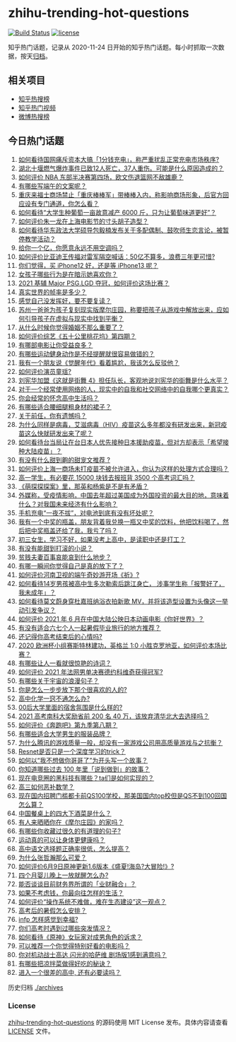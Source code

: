 # zhihu-trending-hot-questions

[![Build Status](https://github.com/justjavac/zhihu-trending-hot-questions/workflows/ci/badge.svg?branch=master)](https://github.com/justjavac/zhihu-trending-hot-questions/actions)
[![license](https://img.shields.io/github/license/justjavac/zhihu-trending-hot-questions)](https://github.com/justjavac/zhihu-trending-hot-questions/blob/master/LICENSE)

知乎热门话题，记录从 2020-11-24 日开始的知乎热门话题。每小时抓取一次数据，按天[归档](./archives)。

## 相关项目

- [知乎热搜榜](https://github.com/justjavac/zhihu-trending-top-search)
- [知乎热门视频](https://github.com/justjavac/zhihu-trending-hot-video)
- [微博热搜榜](https://github.com/justjavac/weibo-trending-hot-search)

## 今日热门话题

<!-- BEGIN -->
<!-- 最后更新时间 Mon Jun 14 2021 09:52:04 GMT+0800 (China Standard Time) -->

1. [如何看待国网痛斥资本大搞「1分钱充电」，称严重扰乱正常充电市场秩序?](https://www.zhihu.com/question/464766118)
2. [湖北十堰燃气爆炸事件已致12人死亡，37人重伤。可能是什么原因造成的？](https://www.zhihu.com/question/464751425)
3. [如何评价 NBA 东部半决赛第四场，欧文伤退篮网不敌雄鹿？](https://www.zhihu.com/question/464891369)
4. [有哪些写端午的文案呢？](https://www.zhihu.com/question/464227774)
5. [重庆来福士商场禁止「重庆棒棒军」带棒棒入内，称影响商场形象，后官方回应设有专门通道，你怎么看？](https://www.zhihu.com/question/464277644)
6. [如何看待“大学生种葡萄一亩故意减产 6000
   斤，只为让葡萄味道更好”？](https://www.zhihu.com/question/464455061)
7. [如何评价朱一龙在上海电影节的寸头胡子造型？](https://www.zhihu.com/question/464613394)
8. [如何看待华东政法大学硕导包毅楠发布关于多配偶制、鼓吹师生恋言论，被暂停教学活动？](https://www.zhihu.com/question/463918672)
9. [给你一个亿，你愿意永远不用空调吗？](https://www.zhihu.com/question/461752259)
10. [如何评价比亚迪王传福对雷军隔空喊话：50亿不算多，浪费三年更可惜?](https://www.zhihu.com/question/464298292)
11. [你们觉得，买 iPhone12 好，还是等 iPhone13
    呢？](https://www.zhihu.com/question/426253380)
12. [女孩子哪些行为是在暗示她喜欢你？](https://www.zhihu.com/question/457449556)
13. [2021 基辅 Major PSG.LGD
    夺冠，如何评价这场比赛？](https://www.zhihu.com/question/464892135)
14. [真实世界的帧率是多少？](https://www.zhihu.com/question/463432278)
15. [感觉自己没发挥好，要不要复读？](https://www.zhihu.com/question/464121867)
16. [苏州一爸爸为孩子复刻现实版摩尔庄园，称要把孩子从游戏中解放出来，应如何引导孩子在虚拟与现实中找到平衡？](https://www.zhihu.com/question/464491170)
17. [从什么时候你觉得婚姻不那么重要了？](https://www.zhihu.com/question/454383382)
18. [如何评价综艺《五十公里桃花坞》第四期？](https://www.zhihu.com/question/464676192)
19. [有哪部电影让你受益良多？](https://www.zhihu.com/question/303835412)
20. [有哪些运动健身动作是不经提醒就很容易做错的？](https://www.zhihu.com/question/270921440)
21. [我有一个朋友说《觉醒年代》看着尴尬，我该怎么反驳他？](https://www.zhihu.com/question/451585351)
22. [如何评价演员童瑶?](https://www.zhihu.com/question/374564039)
23. [刘宪华加盟《这就是街舞
    4》担任队长，客观地说刘宪华的街舞是什么水平？](https://www.zhihu.com/question/464486529)
24. [对于一个经常使用网络的人，现实中的自我和社交网络中的自我哪个更真实？](https://www.zhihu.com/question/22669483)
25. [你会经常的怀念高中生活吗？](https://www.zhihu.com/question/430748904)
26. [有哪些适合腰细腿粗身材的裙子？](https://www.zhihu.com/question/451854465)
27. [关于前任，你有遗憾吗？](https://www.zhihu.com/question/458229866)
28. [为什么同样是病毒，艾滋病毒（HIV）疫苗这么多年都没有研发出来，新冠疫苗这么快就研发出来了呢？](https://www.zhihu.com/question/464293186)
29. [如何看待台当局让在台日本人优先接种日本援助疫苗，但对方却表示「希望接种大陆疫苗」？](https://www.zhihu.com/question/464492676)
30. [有没有什么甜到齁的甜宠文推荐 ?](https://www.zhihu.com/question/362988648)
31. [如何评价上海一商场未打疫苗不被允许进入，你认为这样的处理方式合理吗？](https://www.zhihu.com/question/463818396)
32. [高一学生，有必要花 15000 块钱去报班背 3500
    个高考词汇吗？](https://www.zhihu.com/question/460422473)
33. [《萌探探探案》里，那英和杨紫是不是有矛盾？](https://www.zhihu.com/question/464554526)
34. [外媒称，受疫情影响，中国去年超过美国成为外国投资的最大目的地，意味着什么？对我国未来经济有什么影响？](https://www.zhihu.com/question/457880259)
35. [手机充电“一夜不拔”，对电池到底有没有坏处呢？](https://www.zhihu.com/question/351666337)
36. [我有一个中奖的瓶盖，朋友背着我兑换一瓶又中奖的饮料，他把饮料喝了，然后把中奖瓶盖还给了我，我亏了吗？](https://www.zhihu.com/question/459981000)
37. [初三女生，学习不好，如果没考上高中，是读职中还是打工？](https://www.zhihu.com/question/458989163)
38. [有没有能甜到打滚的小说？](https://www.zhihu.com/question/440275476)
39. [贫贱夫妻百事哀能哀到什么地步？](https://www.zhihu.com/question/363473759)
40. [有哪一瞬间你觉得自己是真的放下了？](https://www.zhihu.com/question/462689698)
41. [如何评价河南卫视的端午奇妙游开场《祈》?](https://www.zhihu.com/question/464708590)
42. [如何看待14岁男孩被高中生多次勒索后跳江身亡，
    涉事学生称「报警好了，我未成年」？](https://www.zhihu.com/question/464277122)
43. [如何看待莫文蔚身穿杜嘉班纳浴衣拍新歌
    MV，并将该造型设置为头像这一举动引发争议？](https://www.zhihu.com/question/464608586)
44. [如何评价 2021 年 6
    月在中国大陆公映日本动画电影《你好世界》？](https://www.zhihu.com/question/462217412)
45. [有没有适合六七个人一起暑假毕业旅行的地方推荐？](https://www.zhihu.com/question/460217937)
46. [还记得你高考结束后的心情吗?](https://www.zhihu.com/question/464556915)
47. [2020 欧洲杯小组赛斯特林建功，英格兰 1:0
    小胜克罗地亚，如何评价本场比赛？](https://www.zhihu.com/question/464785707)
48. [有哪些让人一看就很惊艳的诗词？](https://www.zhihu.com/question/458249179)
49. [如何评价 2021 年法网男单决赛德约科维奇获得冠军?](https://www.zhihu.com/question/464882084)
50. [有哪些关于宇宙的浪漫句子？](https://www.zhihu.com/question/441262929)
51. [你是怎么一步步放下那个很喜欢的人的?](https://www.zhihu.com/question/462214825)
52. [高中化学一窍不通怎么办?](https://www.zhihu.com/question/352785195)
53. [00后大学里面的宿舍氛围是什么样的?](https://www.zhihu.com/question/464374285)
54. [2021 高考南科大奖励省前 200 名 40
    万，该放弃清华北大去选择吗？](https://www.zhihu.com/question/464200988)
55. [如何评价《奔跑吧》第九季第八期？](https://www.zhihu.com/question/464526784)
56. [有哪些适合大学男生的服装品牌？](https://www.zhihu.com/question/282681681)
57. [为什么腾讯的游戏质量一般，却没有一家游戏公司用高质量游戏与之抗衡？](https://www.zhihu.com/question/437231835)
58. [Resnet是否只是一个深度学习的trick？](https://www.zhihu.com/question/459892388)
59. [如何以“我不想做你哥哥了”为开头写一个故事？](https://www.zhihu.com/question/450075897)
60. [你知道哪些过去 100 年里「说到做到」的故事？](https://www.zhihu.com/question/464242642)
61. [现在电竞圈的黑科技有哪些？ta们是如何实现的？](https://www.zhihu.com/question/464083941)
62. [高三如何恶补数学？](https://www.zhihu.com/question/27285776)
63. [现在国内招聘门槛都卡前QS100学校，那美国国内top校但是QS不到100回国怎么算？](https://www.zhihu.com/question/463057342)
64. [中国餐桌上的四大下酒菜是什么？](https://www.zhihu.com/question/462205949)
65. [有人来晒晒你在《摩尔庄园》的家吗？](https://www.zhihu.com/question/463512086)
66. [有哪些你收藏过很久的有道理的句子?](https://www.zhihu.com/question/458504321)
67. [运动真的可以让身体更健康吗？](https://www.zhihu.com/question/453841541)
68. [高中语文选择题正确率很低，怎么提高？](https://www.zhihu.com/question/268757871)
69. [为什么张哲瀚那么可爱？](https://www.zhihu.com/question/457147181)
70. [如何评价6月9日原神更新1.6版本《盛夏!海岛?大冒险!》?](https://www.zhihu.com/question/464000878)
71. [四个月婴儿晚上一放就醒怎么办?](https://www.zhihu.com/question/434473712)
72. [能否谈谈目前财务界所谓的「业财融合」？](https://www.zhihu.com/question/276174221)
73. [如果不考虑钱，你最向往怎样的生活？](https://www.zhihu.com/question/463878603)
74. [如何评价“操作系统不难做，难在生态建设”这一观点？](https://www.zhihu.com/question/464418369)
75. [高考后的暑假怎么安排？](https://www.zhihu.com/question/398637488)
76. [infp 怎样感觉到幸福?](https://www.zhihu.com/question/462853839)
77. [你们高考时遇到过哪些突发情况？](https://www.zhihu.com/question/284637836)
78. [如何看待《原神》女玩家对成男角色的诉求？](https://www.zhihu.com/question/464253913)
79. [可以推荐一个你觉得特别好看的电影吗？](https://www.zhihu.com/question/460500917)
80. [你对机动战士高达 闪光的哈萨维 剧场版1感到满意吗？](https://www.zhihu.com/question/464485964)
81. [有哪些把凉拌菜做得好吃的秘诀？](https://www.zhihu.com/question/327948969)
82. [进入一个很差的高中, 还有必要读吗？](https://www.zhihu.com/question/463427251)

<!-- END -->

历史归档 [./archives](./archives)

### License

[zhihu-trending-hot-questions](https://github.com/justjavac/zhihu-trending-hot-questions)
的源码使用 MIT License 发布。具体内容请查看 [LICENSE](./LICENSE) 文件。
